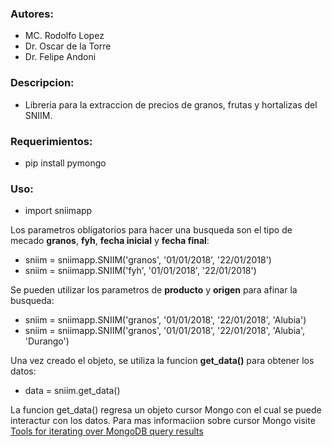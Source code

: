 ### Autores:

- MC. Rodolfo Lopez
- Dr. Oscar de la Torre
- Dr. Felipe Andoni

### Descripcion:

- Libreria para la extraccion de precios de granos, frutas y hortalizas del SNIIM.

### Requerimientos:

- pip install pymongo

### Uso:

- import sniimapp

Los parametros obligatorios para hacer una busqueda son el tipo de mecado **granos**, **fyh**, **fecha inicial** y **fecha final**:
- sniim = sniimapp.SNIIM('granos', '01/01/2018', '22/01/2018')
- sniim = sniimapp.SNIIM('fyh', '01/01/2018', '22/01/2018')

Se pueden utilizar los parametros de **producto** y **origen** para afinar la busqueda:
- sniim = sniimapp.SNIIM('granos', '01/01/2018', '22/01/2018', 'Alubia')
- sniim = sniimapp.SNIIM('granos', '01/01/2018', '22/01/2018', 'Alubia', 'Durango')

Una vez creado el objeto, se utiliza la funcion **get_data()** para obtener los datos:
- data = sniim.get_data()

La funcion get_data() regresa un objeto cursor Mongo con el cual se puede interactur con los datos.
Para mas informaciion sobre cursor Mongo visite [Tools for iterating over MongoDB query results](https://pymongo.readthedocs.io/en/stable/api/pymongo/cursor.html#pymongo.cursor.Cursor.address)
